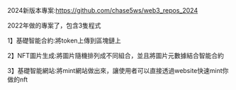 2024新版本專案:https://github.com/chase5ws/web3_repos_2024

2022年做的專案了，包含3隻程式

1】基礎智能合約:將token上傳到區塊鏈上

2】NFT圖片生成:將圖片隨機排列成不同組合，並且將圖片元數據結合智能合約

3】基礎智能網站:將mint網站做出來，讓使用者可以直接透過website快速mint你做的nft
